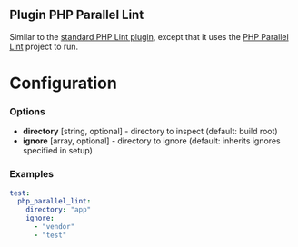 Plugin PHP Parallel Lint
------------------------

Similar to the [standard PHP Lint plugin](lint.md), except that it uses the [PHP Parallel Lint](https://github.com/JakubOnderka/PHP-Parallel-Lint) project to run.

Configuration
=============

### Options

* **directory** [string, optional] - directory to inspect (default: build root)
* **ignore** [array, optional] - directory to ignore (default: inherits ignores specified in setup)

### Examples

```yml
test:
  php_parallel_lint:
    directory: "app"
    ignore:
      - "vendor"
      - "test"
```
